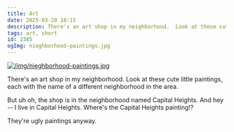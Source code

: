 ```yaml
---
title: Art
date: 2025-03-20 16:15
description: There's an art shop in my neighborhood.  Look at these cute little paintings, each with the name of a different neighborhood in the area.
tags: art, short
id: 2385
ogImg: nieghborhood-paintings.jpg
---
```


<a class="lightview centered" href="/img/nieghborhood-paintings.jpg" data-lightview-caption="" data-lightview-group="group1"><img src="/img/nieghborhood-paintings.jpg" alt="/img/nieghborhood-paintings.jpg"><br><span class="caption"></span></a>

There's an art shop in my neighborhood.  Look at these cute little paintings, each with the name of a different neighborhood in the area.

But uh oh, the shop is in the neighborhood named Capital Heights.  And hey -- I live in Capital Heights.  Where's the Capital Heights painting!?

They're ugly paintings anyway.